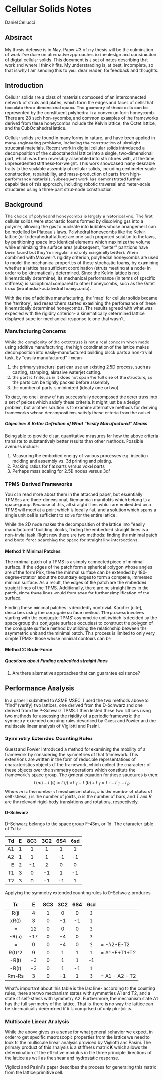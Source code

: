 # Cellular Solids Notes

Daniel Cellucci

## Abstract

My thesis defense is in May. Paper #3 of my thesis will be the culmination of work I've done on alternative approaches to the design and construction of digital cellular solids. This document is a set of notes describing that work and where I think it fits. My understanding is, at best, incomplete, so that is why I am sending this to you, dear reader, for feedback and thoughts.

## Introduction

Cellular solids are a class of materials composed of an interconnected network of struts and plates, which form the edges and faces of cells that tesselate three-dimensional space. The geometry of these cells can be represented by the constituent polyhedra in a convex uniform honeycomb. There are 28 such hon-eycombs, and common examples of the frameworks derived from these honeycombs include the Kelvin lattice, the Octet lattice, and the CubOctahedral lattice.

Cellular solids are found in many forms in nature, and have been applied in many engineering problems, including the construction of ultralight structural materials. Recent work in digital cellular solids introduced a decomposition of the cuboctahedral lattice into a single, two-dimensional part, which was then reversibly assembled into structures with, at the time, unprecedented stiffness-for-weight. This work showcased many desirable traits to the scalable assembly of cellular solids, including centimeter-scale construction, repairability, and mass-production of parts from high-performance materials. Subsequent work has demonstrated further capabilities of this approach, including robotic traversal and meter-scale
structures using a three-part strut-node construction.

## Background

The choice of polyhedral honeycombs is largely a historical one. The first cellular solids were stochastic foams formed by dissolving gas into a polymer, allowing the gas to nucleate into bubbles whose arrangement can be modelled by Plateau's laws. Polyhedral honeycombs like the Kelvin lattice (or tridecahedral lattice) are one such proposed solution to the laws, by partitioning space into identical elements which maximize the volume while minimizing the surface area (subsequent, "better" partitions have been found but they're irregular and only marginally better). When combined with Maxwell's rigidity criterion, polyhedral honeycombs are used to model the mechanical properties of these stochastic foams, by examining whether a lattice has sufficient coordination (struts meeting at a node) in order to be kinematically determined. Since the Kelvin lattice is not kinematically determined, its mechanical performance (in terms of specific stiffness) is suboptimal compared to other honeycombs, such as the Octet truss (tetrahedral-octahedral honeycomb).

With the rise of additive manufacturing, the 'map' for cellular solids became the 'territory', and researchers started examining the performance of these kinematically determined honeycombs. The results agreed with what was expected with the rigidity criterion- a kinematically determined lattice displayed superior mechanical response to one that wasn't. 

### Manufacturing Concerns

While the complexity of the octet truss is not a real concern when made using additive manufacturing, the high coordination of the lattice makes decomposition into easily-manufactured building block parts a non-trivial task. By "easily manufactured" I mean

1. the primary structural part can use an existing 2.5D process, such as casting, stamping, abrasive waterjet cutting. 
2. the part is finite, as in it does not span the full size of the structure, so the parts can be tightly packed before assembly
3. the number of parts is minimized (ideally one or two)

To date, no one I know of has successfully decomposed the octet truss into a set of peices which satisfy these criteria. It might just be a design problem, but another solution is to examine alternative methods for deriving frameworks whose decompositions satisfy these criteria from the outset.

##### Objective: A Better Definition of What "Easily Manufactured" Means

Being able to provide clear, quantitative measures for how the above criteria translate to substantively better results than other methods. Possible avenues include:

1. Measuring the embodied energy of various processes e.g. injection molding and assembly vs. 3d printing and plating. 
2. Packing ratios for flat parts versus voxel parts
3. Perhaps mass scaling for 2.5D nodes versus 3d?

### TPMS-Derived Frameworks

You can read more about them in the attached paper, but essentially TPMSes are three-dimensional, Riemannian manifolds which belong to a space group. Because of this, all straight lines which are embedded on a TPMS will meet at a point which is locally flat, and a solution which spans a single unit cell is sufficient to solve for the entire lattice. 

While the 2D node makes the decomposition of the lattice into "easily manufactured" building blocks, finding the embedded straight lines is a non-trivial task. Right now there are two methods: finding the minimal patch and brute-force searching the space for straight line intersections. 

#### Method 1: Minimal Patches

The minimal patch of a TPMS is a simply connected piece of minimal surface. If the edges of the patch form a spherical polygon whose angles are of the form Pi/k, then the minimal surface can be extended by 180-degree-rotation about the boundary edges to form a complete, immersed minimal surface. As a result, the edges of the patch are the embedded straight lines of the TPMS. Additionally, there are no straight lines in the patch, since these lines would form axes for further simplification of the surface. 

Finding these minimal patches is decidedly nontrivial. Karcher [cite], describes using the conjugate surface method. The process involves starting with the conjugate TPMS' asymmetric unit (which is decided by the space group this conjugate surface occupies) to construct the polygon of the conjugate surface method by utilizing the relationship between the asymmetric unit and the minimal patch. This process is limited to only very simple TPMS- those whose minimal contours can be 

#### Method 2: Brute-Force



##### Questions about Finding embedded straight lines 

1. Are there alternative approaches that can guarantee existence?

## Performance Analysis

In a paper I submitted to ASME MSEC, I used the two methods above to "find" (verify) two lattices, one derived from the D-Schwarz and one derived from the P-Schwarz TPMS. I then tested these two lattices using two methods for assessing the rigidity of a periodic framework: the symmetry-extended counting rules described by Guest and Fowler and the multiscale linear analysis of Vigliotti and Pasini. 

### Symmetry Extended Counting Rules

Guest and Fowler introduced a method for examining the mobility of a framework by considering the symmetries of that framework. This extensions are written in the form of reducible representations of characteristics objects of the framework, which collect the characters of these objects over the symmetry operations which constitute the framework's space group. The general equation for these structures is then:
$$
\Gamma(m) - \Gamma(s) = \Gamma(j) \times \Gamma_T - \Gamma(b) + \Gamma_T \times \Gamma_T - \Gamma_T - \Gamma_R
$$
Where *m* is the number of mechanism states, *s* is the number of states of self-stress, *j* is the number of joints, *b* is the number of bars, and *T* and *R* are the relevant rigid-body translations and rotations, respectively. 

#### D-Schwarz 

D-Schwarz belongs to the space group F-43m, or Td. The character table of Td is:

|   Td |  E   | 8C3  | 3C2  | 6S4  | 6sd  |
| ---: | :--: | :--: | :--: | :--: | :--: |
|   A1 |  1   |  1   |  1   |  1   |  1   |
|   A2 |  1   |  1   |  1   |  -1  |  -1  |
|    E |  2   |  -1  |  2   |  0   |  0   |
|   T1 |  3   |  0   |  -1  |  1   |  -1  |
|   T2 |  3   |  0   |  -1  |  -1  |  1   |

Applying the symmetry extended counting rules to D-Schwarz produces

|   Td   |  E   | 8C3  | 3C2  | 6S4  | 6sd  |                |
| :----: | :--: | :--: | :--: | :--: | :--: | :------------- |
|  R(j)  |  4   |  1   |  0   |  0   |  2   |                |
| xR(t)  |  3   |  0   |  -1  |  -1  |  1   |                |
|   =    |  12  |  0   |  0   |  0   |  2   |                |
| -R(b)  | -12  |  0   |  -4  |  0   |  2   |                |
|   =    |  0   |  0   |  -4  |  0   |  2   | = -A2-E-T2     |
| R(t)^2 |  9   |  0   |  1   |  1   |  1   | = A1+E+T1+T2   |
| -R(t)  |  -3  |  0   |  1   |  1   |  -1  |                |
| -R(r)  |  -3  |  0   |  1   |  -1  |  1   |                |
| Rm-Rs  |  3   |  0   |  -1  |  1   |  3   | = A1 - A2 + T2 |

What's important about this table is the last line- according to the counting rules, there are two mechanism states with symmetries A1 and T2, and a state of self-stress with symmetry A2. Furthermore, the mechanism state A1 has the full symmetry of the lattice. That is, there is no way the lattice can be kinematically determined if it is comprised of only pin-joints. 

### Multiscale Linear Analysis

While the above gives us a sense for what general behavior we expect, in order to get specific macroscopic properties from the lattice we need to look to the multiscale linear analysis provided by Vigliotti and Pasini. The primary product of this analysis is a stiffness matrix **K** which allows the determination of the effective modulus in the three principle directions of the lattice as well as the shear and hydrostatic response. 

Vigliotti and Pasini's paper describes the process for generating this matrix from the lattice primitive cell.

